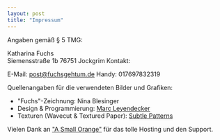 ```yaml
---
layout: post
title: "Impressum"
---
```


Angaben gemäß § 5 TMG:

Katharina Fuchs  
Siemensstraße 1b
76751 Jockgrim
Kontakt:

E-Mail:  post@fuchsgehtum.de
Handy: 017697832319

Quellenangaben für die verwendeten Bilder und Grafiken:

* "Fuchs"-Zeichnung: Nina Blesinger
* Design & Programmierung: [Marc Leyendecker](http://www.marcleyendecker.com) 
* Texturen (Wavecut & Textured Paper): [Subtle Patterns](http://subtlepatterns.com/)

Vielen Dank an ["A Small Orange"](http://asmallorange.com/) für das tolle Hosting und den Support.